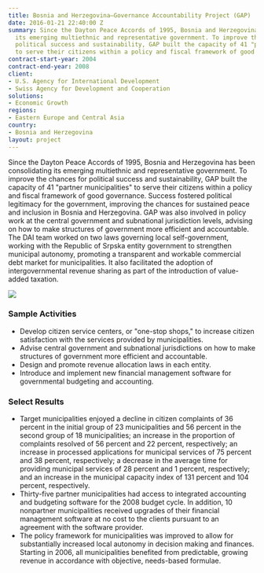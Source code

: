 ```yaml
---
title: Bosnia and Herzegovina—Governance Accountability Project (GAP)
date: 2016-01-21 22:40:00 Z
summary: Since the Dayton Peace Accords of 1995, Bosnia and Herzegovina has been consolidating
  its emerging multiethnic and representative government. To improve the chances for
  political success and sustainability, GAP built the capacity of 41 "partner municipalities"
  to serve their citizens within a policy and fiscal framework of good governance.
contract-start-year: 2004
contract-end-year: 2008
client:
- U.S. Agency for International Development
- Swiss Agency for Development and Cooperation
solutions:
- Economic Growth
regions:
- Eastern Europe and Central Asia
country:
- Bosnia and Herzegovina
layout: project
---
```


Since the Dayton Peace Accords of 1995, Bosnia and Herzegovina has been consolidating its emerging multiethnic and representative government. To improve the chances for political success and sustainability, GAP built the capacity of 41 "partner municipalities" to serve their citizens within a policy and fiscal framework of good governance. Success fostered political legitimacy for the government, improving the chances for sustained peace and inclusion in Bosnia and Herzegovina. GAP was also involved in policy work at the central government and subnational jurisdiction levels, advising on how to make structures of government more efficient and accountable. The DAI team worked on two laws governing local self-government, working with the Republic of Srpska entity government to strengthen municipal autonomy, promoting a transparent and workable commercial debt market for municipalities. It also facilitated the adoption of intergovernmental revenue sharing as part of the introduction of value-added taxation.

![][1]
### Sample Activities

* Develop citizen service centers, or "one-stop shops," to increase citizen satisfaction with the services provided by municipalities.
* Advise central government and subnational jurisdictions on how to make structures of government more efficient and accountable.
* Design and promote revenue allocation laws in each entity.
* Introduce and implement new financial management software for governmental budgeting and accounting.

### Select Results

* Target municipalities enjoyed a decline in citizen complaints of 36 percent in the initial group of 23 municipalities and 56 percent in the second group of 18 municipalities; an increase in the proportion of complaints resolved of 56 percent and 22 percent, respectively; an increase in processed applications for municipal services of 75 percent and 38 percent, respectively; a decrease in the average time for providing municipal services of 28 percent and 1 percent, respectively; and an increase in the municipal capacity index of 131 percent and 104 percent, respectively.
* Thirty-five partner municipalities had access to integrated accounting and budgeting software for the 2008 budget cycle. In addition, 10 nonpartner municipalities received upgrades of their financial management software at no cost to the clients pursuant to an agreement with the software provider.
* The policy framework for municipalities was improved to allow for substantially increased local autonomy in decision making and finances. Starting in 2006, all municipalities benefited from predictable, growing revenue in accordance with objective, needs-based formulae.

[1]: https://assetify-dai.com/projects/Bosnia.jpg
